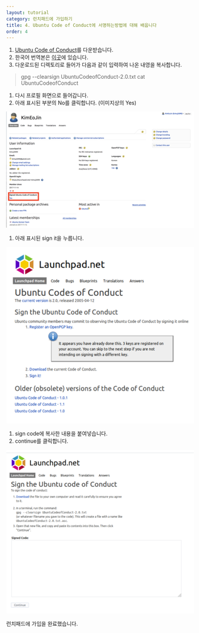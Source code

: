 ```yaml
---
layout: tutorial
category: 런치패드에 가입하기
title: 4. Ubuntu Code of Conduct에 서명하는방법에 대해 배웁니다
order: 4
---
```

1. [Ubuntu Code of Conduct](https://launchpad.net/codeofconduct/2.0/+download)를 다운받습니다.
1. 한국어 번역본은 [이곳](https://wiki.ubuntu-kr.org/index.php/Ubuntu-code-of-conduct)에 있습니다.
1. 다운로드된 디렉토리로 들어가 다음과 같이 입력하여 나온 내영을 복사합니다.

> gpg --clearsign UbuntuCodeofConduct-2.0.txt
> cat UbuntuCodeofConduct

1. 다시 프로필 화면으로 들어갑니다.
1. 아래 표시된 부분의 No를 클릭합니다. (이미지상의 Yes)

![user page](img/user_page1.png)

1. 아래 표시된 sign it을 누릅니다.

![sign it](img/sign_it.png)


1. sign code에 복사한 내용을 붙여넣습니다.
1. continue를 클릭합니다.

![paste](img/paste.png)

런치패드에 가입을 완료했습니다.

